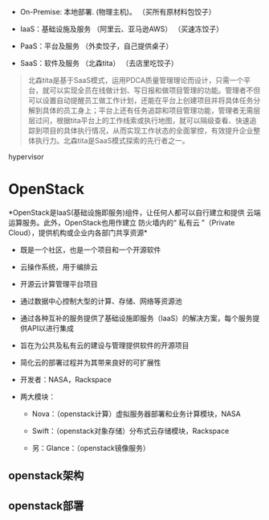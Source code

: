 



* On-Premise:  本地部署. \(物理主机\)。 （买所有原材料包饺子）

* IaaS：基础设施及服务 （阿里云、亚马逊AWS） （买速冻饺子）

* PaaS：平台及服务                                       （外卖饺子，自己提供桌子）

* SaaS：软件及服务 （北森tita）              （去店里吃饺子）

> 北森tita是基于SaaS模式，运用PDCA质量管理理论而设计，只需一个平台，就可以实现全员在线做计划、写日报和做项目管理的功能。管理者不但可以设置自动提醒员工做工作计划，还能在平台上创建项目并将具体任务分解到具体的员工身上；平台上还有任务追踪和项目管理功能，管理者无需层层过问，根据tita平台上的工作线索或执行地图，就可以隔级查看、快速追踪到项目的具体执行情况，从而实现工作状态的全面掌控，有效提升企业整体执行力。北森tita是SaaS模式探索的先行者之一。



hypervisor





# OpenStack

*OpenStack是IaaS\(基础设施即服务\)组件，让任何人都可以自行建立和提供 云端运算服务。此外，OpenStack也用作建立 防火墙内的“ 私有云 ”（Private Cloud），提供机构或企业内各部门共享资源\* 



 * 既是一个社区，也是一个项目和一个开源软件

 * 云操作系统，用于编排云

 * 开源云计算管理平台项目

 * 通过数据中心控制大型的计算、存储、网络等资源池

 * 通过各种互补的服务提供了基础设施即服务（IaaS）的解决方案，每个服务提供API以进行集成

 * 旨在为公共及私有云的建设与管理提供软件的开源项目

 * 简化云的部署过程并为其带来良好的可扩展性

 * 开发者：NASA，Rackspace

 * 两大模块：

	 * Nova：（openstack计算）虚拟服务器部署和业务计算模块，NASA

	 * Swift：（openstack对象存储）分布式云存储模块，Rackspace

	 * 另：Glance：（openstack镜像服务）







## openstack架构



## openstack部署

